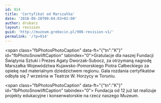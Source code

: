 ```yaml
---
id: 914
title: 'Certyfikat od Marszałka'
date: '2018-09-28T09:04:03+02:00'
author: drukarz
layout: revision
guid: 'http://muzeum.grebocin.pl/906-revision-v1/'
permalink: '/?p=914'
---
```


<span class="fbPhotosPhotoCaption" data-ft="{"tn":"K"}" id="fbPhotoSnowliftCaption" tabindex="0"><span class="hasCaption">Gratulacje dla naszej Fundacji Świątynia Sztuki i Prezes Agaty Dworzak-Subocz, za otrzymaną nagrodę Marszałka Województwa Kujawsko-Pomorskiego Piotra Całbeckiego za opiekę nad materialnym dziedzictwem regionu. Gala rozdania certyfikatów odbyła się 7 września w Teatrze W. Horzycy w Toruniu.</span></span>

<span class="fbPhotosPhotoCaption" data-ft="{"tn":"K"}" id="fbPhotoSnowliftCaption" tabindex="0"><span class="hasCaption"> Fundacja od 12 już lat realizuje projekty edukacyjne i konserwatorskie na rzecz naszego Muzeum. </span></span><span class="fbPhotoTagList" id="fbPhotoSnowliftTagList"></span>